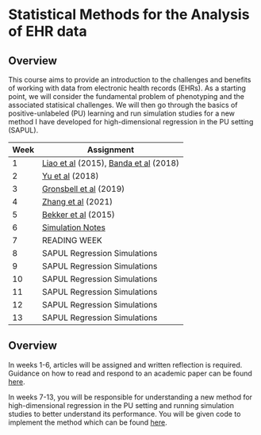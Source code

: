 # Statistical Methods for the Analysis of EHR data

## Overview

This course aims to provide an introduction to the challenges and benefits of working with data from electronic health records (EHRs).  As a starting point, we will consider the fundamental problem of phenotyping and the associated statisical challenges.  We will then go through the basics of positive-unlabeled (PU) learning and run simulation studies for a new method I have developed for high-dimensional regression in the PU setting (SAPUL).   


| Week | Assignment                            |
|------|---------------------------------------|
| 1    | [Liao et al](https://www.bmj.com/content/350/bmj.h1885) (2015), [Banda et al](https://pubmed.ncbi.nlm.nih.gov/31218278/) (2018)  |
| 2    |   [Yu et al](https://pubmed.ncbi.nlm.nih.gov/29126253/) (2018)|
| 3   |  [Gronsbell et al](https://onlinelibrary.wiley.com/doi/abs/10.1111/biom.12987) (2019) |
| 4   |   [Zhang et al](https://academic.oup.com/biostatistics/advance-article-abstract/doi/10.1093/biostatistics/kxab003/6146184?redirectedFrom=fulltext) (2021)                             |
| 5 | [Bekker et al](https://link.springer.com/article/10.1007/s10994-020-05877-5) (2015)|
| 6   |      [Simulation Notes](https://www4.stat.ncsu.edu/~davidian/st810a/simulation_handout.pdf)                         |
| 7    | READING WEEK                                          |
| 8    | SAPUL Regression Simulations                                       |
| 9    | SAPUL Regression Simulations                                      |
| 10   |  SAPUL Regression Simulations                                        |
| 11   | SAPUL Regression Simulations                                       |
| 12   |SAPUL Regression Simulations                                      |
| 13   | SAPUL Regression Simulations                                        |


## Overview

In weeks 1-6, articles will be assigned and written reflection is required.  Guidance on how to read and respond to an academic paper can be found [here](https://github.com/jlgrons/EHR_Reading_Course/tree/main/Article%20Reviews).

In weeks 7-13, you will be responsible for understanding a new method for high-dimensional regression in the PU setting and running simulation studies to better understand its performance.  You will be given code to implement the method which can be found [here](https://github.com/jlgrons/EHR_Reading_Course/tree/main/SAPUL).   
